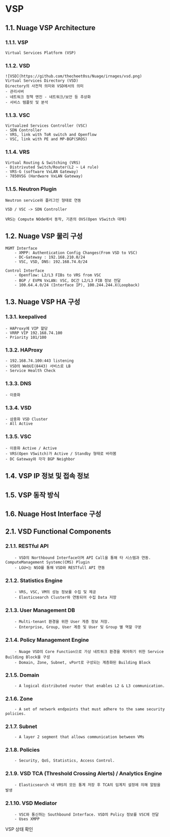 # VSP

## 1.1. Nuage VSP Architecture
### 1.1.1. VSP
    Virtual Services Platform (VSP)
### 1.1.2. VSD
    ![VSD](https://github.com/thecheet0ss/Nuage/irnages/vsd.png)
    Virtual Services Directory (VSD)
    Directory의 사전적 의미와 VSD에서의 의미
    - 관리서버
    - 네트워크 정책 엔진 - 네트워크/보안 등 추상화
    - 서비스 템플릿 및 분석
### 1.1.3. VSC
    Virtualzed Services Controller (VSC)
    - SDN Controller
    - VRS, link with ToR switch and Openflow
    - VSC, link with PE and MP-BGP(SROS)
### 1.1.4. VRS
    Virtual Routing & Switching (VRS)
    - Distrivuted Switch/Router(L2 ~ L4 rule)
    - VRS-G (software VxLAN Gateway)
    - 7850VSG (Hardware VxLAN Gateway)

### 1.1.5. Neutron Plugin
    Neutron service와 플러그인 형태로 연동
    
    VSD / VSC -> SDN Controller

    VRS는 Compute NOde에서 동작, 기존의 OVS(Open VSwitch 대체)

## 1.2. Nuage VSP 물리 구성
    MGMT Interface 
        - XMPP: Authentication Config Changes(From VSD to VSC)
        - DC-Gateway : 192.168.210.0/24
        - VSC, VSD, DNS: 192.168.74.0/24

    Control Interface
        - Openflow: L2/L3 FIBs to VRS from VSC
        - BGP / EVPN VxLAN: VSC, DC간 L2/L3 FIB 정보 전달
        - 100.64.4.0/24 (Interface IP), 100.244.244.X(Loopback)

## 1.3. Nuage VSP HA 구성
### 1.3.1. keepalived
    - HAProxy에 VIP 할당
    - VRRP VIP 192.168.74.100
    - Priority 101/100
### 1.3.2. HAProxy
    - 192.168.74.100:443 listening
    - VSD의 WebUI(8443) 서비스로 LB
    - Service Health Check
### 1.3.3. DNS
    - 이중화
### 1.3.4. VSD
    - 삼중화 VSD Cluster
    - All Active
### 1.3.5. VSC
    - 이중화 Active / Active
    - VRS(Open VSwitch)가 Active / Standby 형태로 바라봄
    - DC Gateway와 각각 BGP Neighbor

## 1.4. VSP IP 정보 및 접속 정보
## 1.5. VSP 동작 방식
## 1.6. Nuage Host Interface 구성

## 2.1. VSD Functional Components
### 2.1.1. RESTful API
        - VSD의 Northbound Interface이며 API Call을 통해 타 시스템과 연동. ComputeManagement Systemc(CMS) Plugin
        - LGU+는 NSO를 통해 VSD와 RESTfull API 연동
### 2.1.2. Statistics Engine
        - VRS, VSC, VM의 성능 정보를 수집 및 제공
        - Elasticsearch Cluster와 연동되어 수집 Data 저장
### 2.1.3. User Management DB
        - Multi-tenant 환경을 위한 User 게층 정보 저장.
        - Enterprise, Group, User 계층 및 User 및 Group 별 역할 구분
### 2.1.4. Policy Management Engine
        - Nuage VSD의 Core Function으로 가상 네트워크 환경을 제어하기 위한 Service Building Block을 구성
        - Domain, Zone, Subnet, vPort로 구성되는 계층화된 Building Block
### 2.1.5. Domain
        - A logical distributed router that enables L2 & L3 communication.
### 2.1.6. Zone
        - A set of network endpoints that must adhere to the same security policies.
### 2.1.7. Subnet
        - A layer 2 segment that allows communication between VMs
### 2.1.8. Policies
        - Security, QoS, Statistics, Access Control.
### 2.1.9. VSD TCA (Threshold Crossing Alerts) / Analytics Engine
        - Elasticsearch 내 VRS의 모든 통계 저장 후 TCA의 임계치 설정에 의해 알람을 발생
### 2.1.10. VSD Mediator 
        - VSC와 통신하는 Southbound Interface. VSD의 Policy 정보를 VSC에 전달
        - Uses XMPP 

VSP 상태 확인